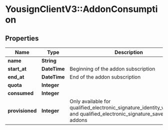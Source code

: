 # YousignClientV3::AddonConsumption

## Properties
Name | Type | Description | Notes
------------ | ------------- | ------------- | -------------
**name** | **String** |  | 
**start_at** | **DateTime** | Beginning of the addon subscription | 
**end_at** | **DateTime** | End of the addon subscription | 
**quota** | **Integer** |  | 
**consumed** | **Integer** |  | 
**provisioned** | **Integer** | Only available for qualified_electronic_signature_identity_verification and qualified_electronic_signature_saved_identity addons | [optional] 


